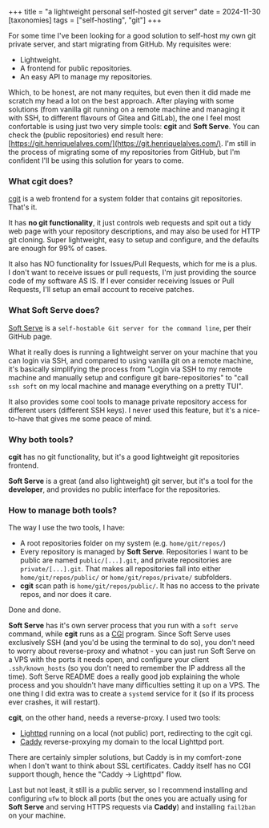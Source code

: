 +++
title = "a lightweight personal self-hosted git server"
date = 2024-11-30
[taxonomies]
tags = ["self-hosting", "git"]
+++

For some time I've been looking for a good solution to self-host my own git private server, and start migrating from GitHub. My requisites were:

- Lightweight.
- A frontend for public repositories.
- An easy API to manage my repositories.

Which, to be honest, are not many requites, but even then it did made me scratch my head a lot on the best approach. After playing with some solutions (from vanilla git running on a remote machine and managing it with SSH, to different flavours of Gitea and GitLab), the one I feel most confortable is using just two very simple tools: **cgit** and **Soft Serve**. You can check the (public repositories) end result here: [https://git.henriquelalves.com/](https://git.henriquelalves.com/). I'm still in the process of migrating some of my repositories from GitHub, but I'm confident I'll be using this solution for years to come.

### What cgit does?

[cgit](https://git.zx2c4.com/cgit/about/) is a web frontend for a system folder that contains git repositories. That's it.

It has **no git functionality**, it just controls web requests and spit out a tidy web page with your repository descriptions, and may also be used for HTTP git cloning. Super lightweight, easy to setup and configure, and the defaults are enough for 99% of cases.

It also has NO functionality for Issues/Pull Requests, which for me is a plus. I don't want to receive issues or pull requests, I'm just providing the source code of my software AS IS. If I ever consider receiving Issues or Pull Requests, I'll setup an email account to receive patches.

### What Soft Serve does?

[Soft Serve](https://github.com/charmbracelet/soft-serve) is a `self-hostable Git server for the command line`, per their GitHub page.

What it really does is running a lightweight server on your machine that you can login via SSH, and compared to using vanilla git on a remote machine, it's basically simplifying the process from "Login via SSH to my remote machine and manually setup and configure git bare-repositories" to "call `ssh soft` on my local machine and manage everything on a pretty TUI".

It also provides some cool tools to manage private repository access for different users (different SSH keys). I never used this feature, but it's a nice-to-have that gives me some peace of mind.

### Why both tools?

**cgit** has no git functionality, but it's a good lightweight git repositories frontend.

**Soft Serve** is a great (and also lightweight) git server, but it's a tool for the **developer**, and provides no public interface for the repositories.

### How to manage both tools?

The way I use the two tools, I have:

- A root repositories folder on my system (e.g. `home/git/repos/`)
- Every repository is managed by **Soft Serve**. Repositories I want to be public are named `public/[...].git`, and private repositories are `private/[...].git`. That makes all repositories fall into either `home/git/repos/public/` or `home/git/repos/private/` subfolders.
- **cgit** scan path is `home/git/repos/public/`. It has no access to the private repos, and nor does it care.

Done and done.

**Soft Serve** has it's own server process that you run with a `soft serve` command, while **cgit** runs as a [CGI](https://en.wikipedia.org/wiki/Common_Gateway_Interface) program. Since Soft Serve uses exclusively SSH (and you'd be using the terminal to do so), you don't need to worry about reverse-proxy and whatnot - you can just run Soft Serve on a VPS with the ports it needs open, and configure your client `.ssh/known_hosts` (so you don't need to remember the IP address all the time). Soft Serve README does a really good job explaining the whole process and you shouldn't have many difficulties setting it up on a VPS. The one thing I did extra was to create a `systemd` service for it (so if its process ever crashes, it will restart).

**cgit**, on the other hand, needs a reverse-proxy. I used two tools:
- [Lighttpd](https://www.lighttpd.net/) running on a local (not public) port, redirecting to the cgit cgi.
- [Caddy](https://caddyserver.com/) reverse-proxying my domain to the local Lighttpd port.

There are certainly simpler solutions, but Caddy is in my comfort-zone when I don't want to think about SSL certificates. Caddy itself has no CGI support though, hence the "Caddy -> Lighttpd" flow.

Last but not least, it still is a public server, so I recommend installing and configuring `ufw` to block all ports (but the ones you are actually using for **Soft Serve** and serving HTTPS requests via **Caddy**) and installing `fail2ban` on your machine.
